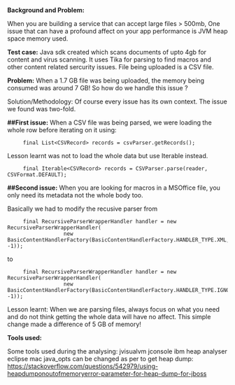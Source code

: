 **Background and Problem:**

When you are building a service that can accept large files > 500mb, One issue that can have a profound affect on your app performance is JVM heap space memory used.

**Test case:**
Java sdk created which scans documents of upto 4gb for content and virus scanning. It uses Tika for parsing to find macros and other content related sercurity issues.
File being uploaded is a CSV file.

**Problem:**
When a 1.7 GB file was being uploaded, the memory being consumed was around 7 GB! So how do we handle this issue ?

Solution/Methodology:
Of course every issue has its own context. The issue we found was two-fold.

**##First issue:**
When a CSV file was being parsed, we were loading the whole row before iterating on it using: 

         final List<CSVRecord> records = csvParser.getRecords();
  
Lesson learnt was not to load the whole data but use Iterable instead.

         final Iterable<CSVRecord> records = CSVParser.parse(reader, CSVFormat.DEFAULT);

**##Second issue:**
When you are looking for macros in a MSOffice file, you only need its metadata not the whole body too.

Basically we had to modify the recusive parser from

         final RecursiveParserWrapperHandler handler = new RecursiveParserWrapperHandler( 
                      new BasicContentHandlerFactory(BasicContentHandlerFactory.HANDLER_TYPE.XML, -1)); 
            
to

         final RecursiveParserWrapperHandler handler = new RecursiveParserWrapperHandler( 
                      new BasicContentHandlerFactory(BasicContentHandlerFactory.HANDLER_TYPE.IGNORE, -1)); 
                      
Lesson learnt: When we are parsing files, always focus on what you need and do not think getting the whole data will have no affect. This simple change made a difference of 5 GB of memory!


**Tools used:**

Some tools used during the analysing:
jvisualvm
jconsole
ibm heap analyser
eclipse mac
java_opts can be changed as per to get heap dump: https://stackoverflow.com/questions/542979/using-heapdumponoutofmemoryerror-parameter-for-heap-dump-for-jboss
